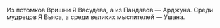 Из потомков Вришни Я Васудева, а из Пандавов — Арджуна. Среди мудрецов Я Вьяса, а среди великих мыслителей — Ушана.